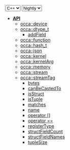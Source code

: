<div class="api-version-container">
  <select onchange="vm.onLanguageChange(this)">
    <option value="cpp">C++</option>
  </select>
  <select onchange="vm.onVersionChange(this)">
    <option value="nightly">Nightly</option>
  </select>
</div>

- [**API**](/api/)
  - [occa::device](/api/device/)
  - [occa::dtype_t](/api/dtype_t/)
    - [addField](/api/dtype_t/addField)
  - [occa::function](/api/function/)
  - [occa::hash_t](/api/hash_t/)
  - [occa::json](/api/json/)
  - [occa::kernel](/api/kernel/)
  - [occa::kernelArg](/api/kernelArg)
  - [occa::memory](/api/memory/)
  - [occa::stream](/api/stream/)
  - [occa::streamTag](/api/streamTag/)
    - [bytes](/api/dtype_t/bytes)
    - [canBeCastedTo](/api/dtype_t/canBeCastedTo)
    - [isStruct](/api/dtype_t/isStruct)
    - [isTuple](/api/dtype_t/isTuple)
    - [matches](/api/dtype_t/matches)
    - [name](/api/dtype_t/name)
    - [operator []](/api/dtype_t/operator_bracket)
    - [operator ==](/api/dtype_t/operator_equals)
    - [registerType](/api/dtype_t/registerType)
    - [structFieldCount](/api/dtype_t/structFieldCount)
    - [structFieldNames](/api/dtype_t/structFieldNames)
    - [tupleSize](/api/dtype_t/tupleSize)
